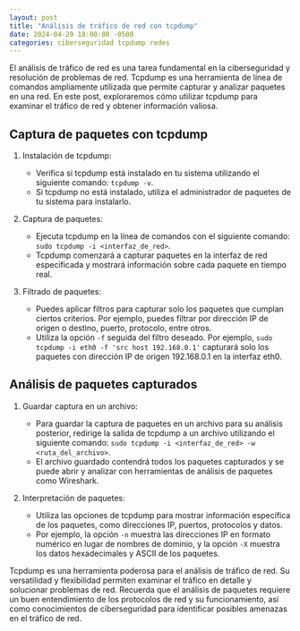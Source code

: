 ```yaml
---
layout: post
title: "Análisis de tráfico de red con tcpdump"
date: 2024-04-29 18:00:00 -0500
categories: ciberseguridad tcpdump redes
---
```


El análisis de tráfico de red es una tarea fundamental en la ciberseguridad y resolución de problemas de red. Tcpdump es una herramienta de línea de comandos ampliamente utilizada que permite capturar y analizar paquetes en una red. En este post, exploraremos cómo utilizar tcpdump para examinar el tráfico de red y obtener información valiosa.

## Captura de paquetes con tcpdump

1. Instalación de tcpdump:
   - Verifica si tcpdump está instalado en tu sistema utilizando el siguiente comando: `tcpdump -v`.
   - Si tcpdump no está instalado, utiliza el administrador de paquetes de tu sistema para instalarlo.

2. Captura de paquetes:
   - Ejecuta tcpdump en la línea de comandos con el siguiente comando: `sudo tcpdump -i <interfaz_de_red>`.
   - Tcpdump comenzará a capturar paquetes en la interfaz de red especificada y mostrará información sobre cada paquete en tiempo real.

3. Filtrado de paquetes:
   - Puedes aplicar filtros para capturar solo los paquetes que cumplan ciertos criterios. Por ejemplo, puedes filtrar por dirección IP de origen o destino, puerto, protocolo, entre otros.
   - Utiliza la opción `-f` seguida del filtro deseado. Por ejemplo, `sudo tcpdump -i eth0 -f 'src host 192.168.0.1'` capturará solo los paquetes con dirección IP de origen 192.168.0.1 en la interfaz eth0.

## Análisis de paquetes capturados

1. Guardar captura en un archivo:
   - Para guardar la captura de paquetes en un archivo para su análisis posterior, redirige la salida de tcpdump a un archivo utilizando el siguiente comando: `sudo tcpdump -i <interfaz_de_red> -w <ruta_del_archivo>`.
   - El archivo guardado contendrá todos los paquetes capturados y se puede abrir y analizar con herramientas de análisis de paquetes como Wireshark.

2. Interpretación de paquetes:
   - Utiliza las opciones de tcpdump para mostrar información específica de los paquetes, como direcciones IP, puertos, protocolos y datos.
   - Por ejemplo, la opción `-n` muestra las direcciones IP en formato numérico en lugar de nombres de dominio, y la opción `-X` muestra los datos hexadecimales y ASCII de los paquetes.

Tcpdump es una herramienta poderosa para el análisis de tráfico de red. Su versatilidad y flexibilidad permiten examinar el tráfico en detalle y solucionar problemas de red. Recuerda que el análisis de paquetes requiere un buen entendimiento de los protocolos de red y su funcionamiento, así como conocimientos de ciberseguridad para identificar posibles amenazas en el tráfico de red.
